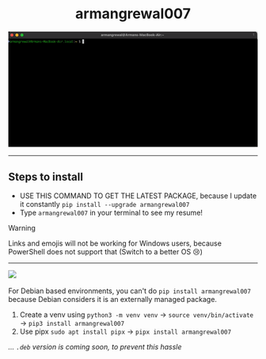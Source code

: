 <div align="center">
  <h1>armangrewal007</h1>
  <img src="armangrewal007-py-v0.1.3.gif" />
</div>

--------

## Steps to install

- USE THIS COMMAND TO GET THE LATEST PACKAGE, because I update it constantly `pip install --upgrade armangrewal007`
- Type `armangrewal007` in your terminal to see my resume!


> [!WARNING]
> Links and emojis will not be working for Windows users, because PowerShell does not support that (Switch to a better OS 😢)

------------------

<img src="https://icons-theta.vercel.app/icons?i=debian">

For Debian based environments, you can't do `pip install armangrewal007` because Debian considers it is an externally managed package. <br>
1. Create a venv using `python3 -m venv venv` &rarr; `source venv/bin/activate` &rarr; `pip3 install armangrewal007`
2. Use pipx `sudo apt install pipx` &rarr; `pipx install armangrewal007`

_... `.deb` version is coming soon, to prevent this hassle_



